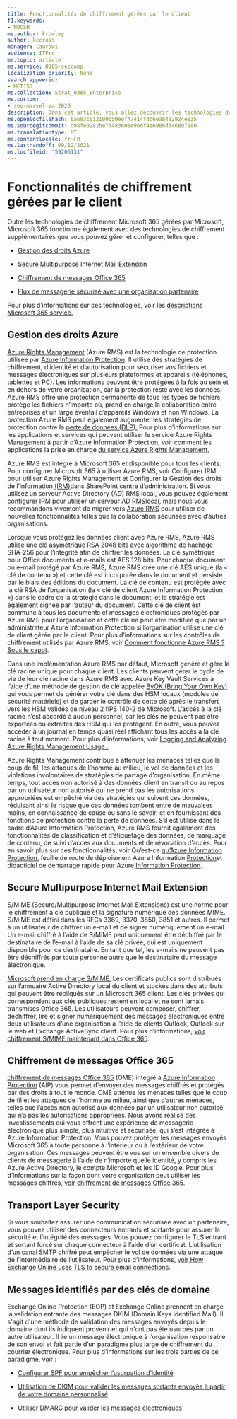 ```yaml
---
title: Fonctionnalités de chiffrement gérées par le client
f1.keywords:
- NOCSH
ms.author: krowley
author: kccross
manager: laurawi
audience: ITPro
ms.topic: article
ms.service: O365-seccomp
localization_priority: None
search.appverid:
- MET150
ms.collection: Strat_O365_Enterprise
ms.custom:
- seo-marvel-mar2020
description: Dans cet article, vous allez découvrir les technologies de chiffrement que vous pouvez gérer et configurer dans Microsoft 365.
ms.openlocfilehash: 6a693c512100c59eef47414fdd6eab4a2924e835
ms.sourcegitcommit: d08fe0282be75483608e96df4e6986d346e97180
ms.translationtype: MT
ms.contentlocale: fr-FR
ms.lasthandoff: 09/12/2021
ms.locfileid: "59206131"
---
```

# <a name="customer-managed-encryption-features"></a>Fonctionnalités de chiffrement gérées par le client

Outre les technologies de chiffrement Microsoft 365 gérées par Microsoft, Microsoft 365 fonctionne également avec des technologies de chiffrement supplémentaires que vous pouvez gérer et configurer, telles que :

- [Gestion des droits Azure](/azure/information-protection/what-is-azure-rms)

- [Secure Multipurpose Internet Mail Extension](https://blogs.technet.com/b/exchange/archive/2014/12/15/how-to-configure-s-mime-in-office-365.aspx)

- [Chiffrement de messages Office 365](https://products.office.com/en-us/exchange/office-365-message-encryption)

- [Flux de messagerie sécurisé avec une organisation partenaire](/exchange/mail-flow-best-practices/use-connectors-to-configure-mail-flow/set-up-connectors-for-secure-mail-flow-with-a-partner)

Pour plus d’informations sur ces technologies, voir les [descriptions Microsoft 365 service.](/office365/servicedescriptions/office-365-service-descriptions-technet-library)

## <a name="azure-rights-management"></a>Gestion des droits Azure

[Azure Rights Management](/azure/information-protection/what-is-azure-rms) (Azure RMS) est la technologie de protection utilisée par [Azure Information Protection](/information-protection/understand-explore/what-is-information-protection). Il utilise des stratégies de chiffrement, d’identité et d’autorisation pour sécuriser vos fichiers et messages électroniques sur plusieurs plateformes et appareils (téléphones, tablettes et PC). Les informations peuvent être protégées à la fois au sein et en dehors de votre organisation, car la protection reste avec les données. Azure RMS offre une protection permanente de tous les types de fichiers, protège les fichiers n’importe où, prend en charge la collaboration entre entreprises et un large éventail d’appareils Windows et non Windows. La protection Azure RMS peut également augmenter les stratégies de protection contre la [perte de données (DLP).](/exchange/security-and-compliance/data-loss-prevention/data-loss-prevention) Pour plus d’informations sur les applications et services qui peuvent utiliser le service Azure Rights Management à partir d’Azure Information Protection, voir comment les applications la prise en charge [du service Azure Rights Management.](/information-protection/understand-explore/applications-support)

Azure RMS est intégré à Microsoft 365 et disponible pour tous les clients. Pour configurer Microsoft 365 à utiliser Azure RMS, voir Configurer IRM pour utiliser Azure Rights Management et Configurer la Gestion des droits de l’information [(IRM)](../enterprise/activate-rms-in-microsoft-365.md)dans SharePoint centre d’administration. Si vous utilisez un serveur Active Directory (AD) RMS local, vous pouvez également configurer IRM pour utiliser un serveur [AD RMS](/office365/SecurityCompliance/configure-irm-to-use-an-on-premises-ad-rms-server)local, mais nous vous recommandons vivement de migrer vers [Azure RMS](/azure/information-protection/migrate-from-ad-rms-to-azure-rms) pour utiliser de nouvelles fonctionnalités telles que la collaboration sécurisée avec d’autres organisations.

Lorsque vous protégez les données client avec Azure RMS, Azure RMS utilise une clé asymétrique RSA 2048 bits avec algorithme de hachage SHA-256 pour l’intégrité afin de chiffrer les données. La clé symétrique pour Office documents et e-mails est AES 128 bits. Pour chaque document ou e-mail protégé par Azure RMS, Azure RMS crée une clé AES unique (la « clé de contenu ») et cette clé est incorporée dans le document et persiste par le biais des éditions du document. La clé de contenu est protégée avec la clé RSA de l’organisation (la « clé de client Azure Information Protection ») dans le cadre de la stratégie dans le document, et la stratégie est également signée par l’auteur du document. Cette clé de client est commune à tous les documents et messages électroniques protégés par Azure RMS pour l’organisation et cette clé ne peut être modifiée que par un administrateur Azure Information Protection si l’organisation utilise une clé de client gérée par le client. Pour plus d’informations sur les contrôles de chiffrement utilisés par Azure RMS, voir [Comment fonctionne Azure RMS ? Sous le capot](/information-protection/understand-explore/how-does-it-work).

Dans une implémentation Azure RMS par défaut, Microsoft génère et gère la clé racine unique pour chaque client. Les clients peuvent gérer le cycle de vie de leur clé racine dans Azure RMS avec Azure Key Vault Services à l’aide d’une méthode de gestion de clé appelée [ByOK (Bring Your Own Key)](/azure/information-protection/plan-implement-tenant-key) qui vous permet de générer votre clé dans des HSM locaux (modules de sécurité matériels) et de garder le contrôle de cette clé après le transfert vers les HSM validés de niveau 2 fiPS 140-2 de Microsoft. L’accès à la clé racine n’est accordé à aucun personnel, car les clés ne peuvent pas être exportées ou extraites des HSM qui les protègent. En outre, vous pouvez accéder à un journal en temps quasi réel affichant tous les accès à la clé racine à tout moment. Pour plus d’informations, voir [Logging and Analyzing Azure Rights Management Usage .](/azure/information-protection/log-analyze-usage)

Azure Rights Management contribue à atténuer les menaces telles que le coup de fil, les attaques de l’homme au milieu, le vol de données et les violations involontaires de stratégies de partage d’organisation. En même temps, tout accès non autorisé à des données client en transit ou au repos par un utilisateur non autorisé qui ne prend pas les autorisations appropriées est empêché via des stratégies qui suivent ces données, réduisant ainsi le risque que ces données tombent entre de mauvaises mains, en connaissance de cause ou sans le savoir, et en fournissant des fonctions de protection contre la perte de données. S’il est utilisé dans le cadre d’Azure Information Protection, Azure RMS fournit également des fonctionnalités de classification et d’étiquetage des données, de marquage de contenu, de suivi d’accès aux documents et de révocation d’accès. Pour en savoir plus sur ces fonctionnalités, voir Qu’est-ce [qu’Azure Information Protection](/information-protection/understand-explore/what-is-information-protection), feuille de route de déploiement Azure Information [Protection](/information-protection/plan-design/deployment-roadmap)et didacticiel de démarrage rapide pour Azure [Information Protection](/information-protection/get-started/infoprotect-quick-start-tutorial).

## <a name="secure-multipurpose-internet-mail-extension"></a>Secure Multipurpose Internet Mail Extension

S/MIME (Secure/Multipurpose Internet Mail Extensions) est une norme pour le chiffrement à clé publique et la signature numérique des données MIME. S/MIME est défini dans les RFCs 3369, 3370, 3850, 3851 et autres. Il permet à un utilisateur de chiffrer un e-mail et de signer numériquement un e-mail. Un e-mail chiffré à l’aide de S/MIME peut uniquement être déchiffré par le destinataire de l’e-mail à l’aide de sa clé privée, qui est uniquement disponible pour ce destinataire. En tant que tel, les e-mails ne peuvent pas être déchiffrés par toute personne autre que le destinataire du message électronique.

[Microsoft prend en charge S/MIME.](https://blogs.technet.com/b/exchange/archive/2014/12/15/how-to-configure-s-mime-in-office-365.aspx) Les certificats publics sont distribués sur l’annuaire Active Directory local du client et stockés dans des attributs qui peuvent être répliqués sur un Microsoft 365 client. Les clés privées qui correspondent aux clés publiques restent en local et ne sont jamais transmises Office 365. Les utilisateurs peuvent composer, chiffrer, déchiffrer, lire et signer numériquement des messages électroniques entre deux utilisateurs d’une organisation à l’aide de clients Outlook, Outlook sur le web et Exchange ActiveSync client. Pour plus d’informations, [voir chiffrement S/MIME maintenant dans Office 365](https://blogs.office.com/2014/02/26/smime-encryption-now-in-office-365/).

## <a name="office-365-message-encryption"></a>Chiffrement de messages Office 365

[chiffrement de messages Office 365](https://products.office.com/exchange/office-365-message-encryption) (OME) intégré à [Azure Information Protection](/information-protection/understand-explore/what-is-information-protection) (AIP) vous permet d’envoyer des messages chiffrés et protégés par des droits à tout le monde. OME atténue les menaces telles que le coup de fil et les attaques de l’homme au milieu, ainsi que d’autres menaces, telles que l’accès non autorisé aux données par un utilisateur non autorisé qui n’a pas les autorisations appropriées. Nous avons réalisé des investissements qui vous offrent une expérience de messagerie électronique plus simple, plus intuitive et sécurisée, qui s’est intégrée à Azure Information Protection. Vous pouvez protéger les messages envoyés Microsoft 365 à toute personne à l’intérieur ou à l’extérieur de votre organisation. Ces messages peuvent être vus sur un ensemble divers de clients de messagerie à l’aide de n’importe quelle identité, y compris les Azure Active Directory, le compte Microsoft et les ID Google. Pour plus d’informations sur la façon dont votre organisation peut utiliser les messages chiffrés, [voir chiffrement de messages Office 365](./ome.md).

## <a name="transport-layer-security"></a>Transport Layer Security

Si vous souhaitez assurer une communication sécurisée avec un partenaire, vous pouvez utiliser des connecteurs entrants et sortants pour assurer la sécurité et l’intégrité des messages. Vous pouvez configurer le TLS entrant et sortant forcé sur chaque connecteur à l’aide d’un certificat. L’utilisation d’un canal SMTP chiffré peut empêcher le vol de données via une attaque de l’intermédiaire de l’utilisateur. Pour plus d’informations, [voir How Exchange Online uses TLS to secure email connections](./exchange-online-uses-tls-to-secure-email-connections.md).

## <a name="domain-keys-identified-mail"></a>Messages identifiés par des clés de domaine

Exchange Online Protection (EOP) et Exchange Online prennent en charge la validation entrante des messages DKIM (Domain Keys Identified Mail). Il s'agit d'une méthode de validation des messages envoyés depuis le domaine dont ils indiquent provenir et qui n'ont pas été usurpés par un autre utilisateur. Il lie un message électronique à l’organisation responsable de son envoi et fait partie d’un paradigme plus large de chiffrement du courrier électronique. Pour plus d’informations sur les trois parties de ce paradigme, voir :

- [Configurer SPF pour empêcher l’usurpation d’identité](/office365/SecurityCompliance/set-up-spf-in-office-365-to-help-prevent-spoofing)

- [Utilisation de DKIM pour valider les messages sortants envoyés à partir de votre domaine personnalisé](/office365/SecurityCompliance/use-dkim-to-validate-outbound-email)

- [Utiliser DMARC pour valider les messages électroniques](/office365/SecurityCompliance/use-dmarc-to-validate-email)